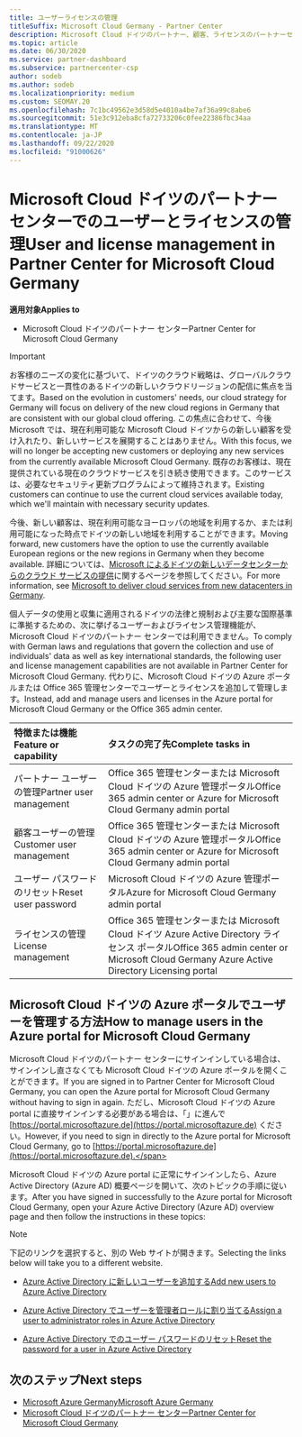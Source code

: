 ```yaml
---
title: ユーザーライセンスの管理
titleSuffix: Microsoft Cloud Germany - Partner Center
description: Microsoft Cloud ドイツのパートナー、顧客、ライセンスのパートナーセンターを管理する方法と場所、およびパスワードのリセットについて説明します。
ms.topic: article
ms.date: 06/30/2020
ms.service: partner-dashboard
ms.subservice: partnercenter-csp
author: sodeb
ms.author: sodeb
ms.localizationpriority: medium
ms.custom: SEOMAY.20
ms.openlocfilehash: 7c1bc49562e3d58d5e4010a4be7af36a99c8abe6
ms.sourcegitcommit: 51e3c912eba8cfa72733206c0fee22386fbc34aa
ms.translationtype: MT
ms.contentlocale: ja-JP
ms.lasthandoff: 09/22/2020
ms.locfileid: "91000626"
---
```

# <a name="user-and-license-management-in-partner-center-for-microsoft-cloud-germany"></a><span data-ttu-id="455f9-103">Microsoft Cloud ドイツのパートナー センターでのユーザーとライセンスの管理</span><span class="sxs-lookup"><span data-stu-id="455f9-103">User and license management in Partner Center for Microsoft Cloud Germany</span></span>

<span data-ttu-id="455f9-104">**適用対象**</span><span class="sxs-lookup"><span data-stu-id="455f9-104">**Applies to**</span></span>

-  <span data-ttu-id="455f9-105">Microsoft Cloud ドイツのパートナー センター</span><span class="sxs-lookup"><span data-stu-id="455f9-105">Partner Center for Microsoft Cloud Germany</span></span>

> [!IMPORTANT]
> <span data-ttu-id="455f9-106">お客様のニーズの変化に基づいて、ドイツのクラウド戦略は、グローバルクラウドサービスと一貫性のあるドイツの新しいクラウドリージョンの配信に焦点を当てます。</span><span class="sxs-lookup"><span data-stu-id="455f9-106">Based on the evolution in customers' needs, our cloud strategy for Germany will focus on delivery of the new cloud regions in Germany that are consistent with our global cloud offering.</span></span> <span data-ttu-id="455f9-107">この焦点に合わせて、今後 Microsoft では、現在利用可能な Microsoft Cloud ドイツからの新しい顧客を受け入れたり、新しいサービスを展開することはありません。</span><span class="sxs-lookup"><span data-stu-id="455f9-107">With this focus, we will no longer be accepting new customers or deploying any new services from the currently available Microsoft Cloud Germany.</span></span> <span data-ttu-id="455f9-108">既存のお客様は、現在提供されている現在のクラウドサービスを引き続き使用できます。このサービスは、必要なセキュリティ更新プログラムによって維持されます。</span><span class="sxs-lookup"><span data-stu-id="455f9-108">Existing customers can continue to use the current cloud services available today, which we'll maintain with necessary security updates.</span></span>
>  
> <span data-ttu-id="455f9-109">今後、新しい顧客は、現在利用可能なヨーロッパの地域を利用するか、または利用可能になった時点でドイツの新しい地域を利用することができます。</span><span class="sxs-lookup"><span data-stu-id="455f9-109">Moving forward, new customers have the option to use the currently available European regions or the new regions in Germany when they become available.</span></span> <span data-ttu-id="455f9-110">詳細については、[Microsoft によるドイツの新しいデータセンターからのクラウド サービスの提供](https://news.microsoft.com/europe/2018/08/31/microsoft-to-deliver-cloud-services-from-new-datacentres-in-germany-in-2019-to-meet-evolving-customer-needs/)に関するページを参照してください。</span><span class="sxs-lookup"><span data-stu-id="455f9-110">For more information, see [Microsoft to deliver cloud services from new datacenters in Germany](https://news.microsoft.com/europe/2018/08/31/microsoft-to-deliver-cloud-services-from-new-datacentres-in-germany-in-2019-to-meet-evolving-customer-needs/).</span></span>

<span data-ttu-id="455f9-111">個人データの使用と収集に適用されるドイツの法律と規制および主要な国際基準に準拠するための、次に挙げるユーザーおよびライセンス管理機能が、Microsoft Cloud ドイツのパートナー センターでは利用できません。</span><span class="sxs-lookup"><span data-stu-id="455f9-111">To comply with German laws and regulations that govern the collection and use of individuals' data as well as key international standards, the following user and license management capabilities are not available in Partner Center for Microsoft Cloud Germany.</span></span> <span data-ttu-id="455f9-112">代わりに、Microsoft Cloud ドイツの Azure ポータルまたは Office 365 管理センターでユーザーとライセンスを追加して管理します。</span><span class="sxs-lookup"><span data-stu-id="455f9-112">Instead, add and manage users and licenses in the Azure portal for Microsoft Cloud Germany or the Office 365 admin center.</span></span>

<span data-ttu-id="455f9-113">特徴または機能</span><span class="sxs-lookup"><span data-stu-id="455f9-113">Feature or capability</span></span> | <span data-ttu-id="455f9-114">タスクの完了先</span><span class="sxs-lookup"><span data-stu-id="455f9-114">Complete tasks in</span></span>
:--- | :---
<span data-ttu-id="455f9-115">パートナー ユーザーの管理</span><span class="sxs-lookup"><span data-stu-id="455f9-115">Partner user management</span></span> | <span data-ttu-id="455f9-116">Office 365 管理センターまたは Microsoft Cloud ドイツの Azure 管理ポータル</span><span class="sxs-lookup"><span data-stu-id="455f9-116">Office 365 admin center or Azure for Microsoft Cloud Germany admin portal</span></span>
<span data-ttu-id="455f9-117">顧客ユーザーの管理</span><span class="sxs-lookup"><span data-stu-id="455f9-117">Customer user management</span></span> | <span data-ttu-id="455f9-118">Office 365 管理センターまたは Microsoft Cloud ドイツの Azure 管理ポータル</span><span class="sxs-lookup"><span data-stu-id="455f9-118">Office 365 admin center or Azure for Microsoft Cloud Germany admin portal</span></span>
<span data-ttu-id="455f9-119">ユーザー パスワードのリセット</span><span class="sxs-lookup"><span data-stu-id="455f9-119">Reset user password</span></span> | <span data-ttu-id="455f9-120">Microsoft Cloud ドイツの Azure 管理ポータル</span><span class="sxs-lookup"><span data-stu-id="455f9-120">Azure for Microsoft Cloud Germany admin portal</span></span>
<span data-ttu-id="455f9-121">ライセンスの管理</span><span class="sxs-lookup"><span data-stu-id="455f9-121">License management</span></span> | <span data-ttu-id="455f9-122">Office 365 管理センターまたは Microsoft Cloud ドイツ Azure Active Directory ライセンス ポータル</span><span class="sxs-lookup"><span data-stu-id="455f9-122">Office 365 admin center or Microsoft Cloud Germany Azure Active Directory Licensing portal</span></span>

## <a name="how-to-manage-users-in-the-azure-portal-for-microsoft-cloud-germany"></a><span data-ttu-id="455f9-123">Microsoft Cloud ドイツの Azure ポータルでユーザーを管理する方法</span><span class="sxs-lookup"><span data-stu-id="455f9-123">How to manage users in the Azure portal for Microsoft Cloud Germany</span></span> 

<span data-ttu-id="455f9-124">Microsoft Cloud ドイツのパートナー センターにサインインしている場合は、サインインし直さなくても Microsoft Cloud ドイツの Azure ポータルを開くことができます。</span><span class="sxs-lookup"><span data-stu-id="455f9-124">If you are signed in to Partner Center for Microsoft Cloud Germany, you can open the Azure portal for Microsoft Cloud Germany without having to sign in again.</span></span> <span data-ttu-id="455f9-125">ただし、Microsoft Cloud ドイツの Azure portal に直接サインインする必要がある場合は、「」に進んで [https://portal.microsoftazure.de](https://portal.microsoftazure.de) ください。</span><span class="sxs-lookup"><span data-stu-id="455f9-125">However, if you need to sign in directly to the Azure portal for Microsoft Cloud Germany, go to [https://portal.microsoftazure.de](https://portal.microsoftazure.de).</span></span> 

<span data-ttu-id="455f9-126">Microsoft Cloud ドイツの Azure portal に正常にサインインしたら、Azure Active Directory (Azure AD) 概要ページを開いて、次のトピックの手順に従います。</span><span class="sxs-lookup"><span data-stu-id="455f9-126">After you have signed in successfully to the Azure portal for Microsoft Cloud Germany, open your Azure Active Directory (Azure AD) overview page and then follow the instructions in these topics:</span></span>

> [!NOTE]  
> <span data-ttu-id="455f9-127">下記のリンクを選択すると、別の Web サイトが開きます。</span><span class="sxs-lookup"><span data-stu-id="455f9-127">Selecting the links below will take you to a different website.</span></span>

-  [<span data-ttu-id="455f9-128">Azure Active Directory に新しいユーザーを追加する</span><span class="sxs-lookup"><span data-stu-id="455f9-128">Add new users to Azure Active Directory</span></span>](/azure/active-directory/active-directory-users-create-azure-portal)

-  [<span data-ttu-id="455f9-129">Azure Active Directory でユーザーを管理者ロールに割り当てる</span><span class="sxs-lookup"><span data-stu-id="455f9-129">Assign a user to administrator roles in Azure Active Directory</span></span>](/azure/active-directory/active-directory-users-assign-role-azure-portal)

-  [<span data-ttu-id="455f9-130">Azure Active Directory でのユーザー パスワードのリセット</span><span class="sxs-lookup"><span data-stu-id="455f9-130">Reset the password for a user in Azure Active Directory</span></span>](/azure/active-directory/active-directory-users-reset-password-azure-portal)

## <a name="next-steps"></a><span data-ttu-id="455f9-131">次のステップ</span><span class="sxs-lookup"><span data-stu-id="455f9-131">Next steps</span></span>

-  [<span data-ttu-id="455f9-132">Microsoft Azure Germany</span><span class="sxs-lookup"><span data-stu-id="455f9-132">Microsoft Azure Germany</span></span>](https://azure.microsoft.com/global-infrastructure/germany/)
-  [<span data-ttu-id="455f9-133">Microsoft Cloud ドイツのパートナー センター</span><span class="sxs-lookup"><span data-stu-id="455f9-133">Partner Center for Microsoft Cloud Germany</span></span>](partner-center-for-microsoft-cloud-germany.md)